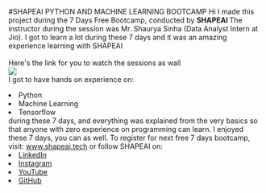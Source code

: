 #SHAPEAI PYTHON AND MACHINE LEARNING BOOTCAMP
Hi I made this project during the 7 Days Free Bootcamp, conducted by <b> SHAPEAI </b>
The instructor during the session was Mr. Shaurya Sinha (Data Analyst Intern at Jio). I got to learn a lot during these 7 days and it was an amazing experience learning with SHAPEAI <br><br> Here's the link for you to watch the sessions as wall<br>
<a href="https://www.youtube.com/playlist?list=PL7zI8TDRnbulNEA-59W7wWgCWEBLEOD6h"> <img src="https://github.com/ShapeAI/PYTHON-AND-DATA-ANALYTICS/blob/main/YOUTUBE%20THUMBNAIL-5.png"></a>
<br>I got to have hands on experience on:
<li>Python
<li>Machine Learning
<li>Tensorflow
<br>during these 7 days, and everything was explained from the very basics so that anyone with zero experience on programming can learn.
I enjoyed these 7 days, you can as well. To register for next free 7 days bootcamp, visit:
<a href="https://www.shapeai.tech"> www.shapeai.tech</a>
or follow SHAPEAI on: <li><a href="https://in.linkedin.com/company/shapeai">LinkedIn</a>
<li><a href="https://www.instagram.com/shape.ai/7hl=en">Instagram</a>
<li><a href="https://www.youtube.com/channel/UCTUvDLTw9meuDXWcbmISPdA">YouTube</a>
<li><a href="https://github.com/shapeai">GitHub</a>
